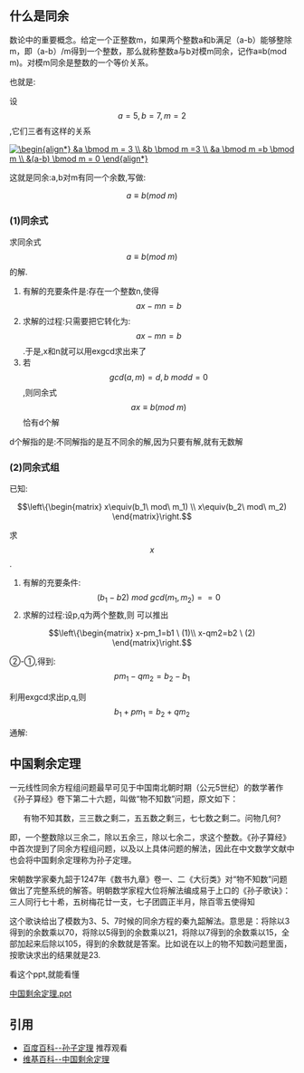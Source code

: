 ## 什么是同余

数论中的重要概念。给定一个正整数m，如果两个整数a和b满足（a-b）能够整除m，即（a-b）/m得到一个整数，那么就称整数a与b对模m同余，记作a≡b(mod m)。对模m同余是整数的一个等价关系。

也就是:

设$$a=5,b=7,m=2$$,它们三者有这样的关系

<a href="http://www.codecogs.com/eqnedit.php?latex=\begin{align*}&space;&a&space;\bmod&space;m&space;=&space;3&space;\\&space;&b&space;\bmod&space;m&space;=3&space;\\&space;&a&space;\bmod&space;m&space;=b&space;\bmod&space;m&space;\\&space;&(a-b)&space;\bmod&space;m&space;=&space;0&space;\end{align*}" target="_blank"><img src="http://latex.codecogs.com/gif.latex?\begin{align*}&space;&a&space;\bmod&space;m&space;=&space;3&space;\\&space;&b&space;\bmod&space;m&space;=3&space;\\&space;&a&space;\bmod&space;m&space;=b&space;\bmod&space;m&space;\\&space;&(a-b)&space;\bmod&space;m&space;=&space;0&space;\end{align*}" title="\begin{align*} &a \bmod m = 3 \\ &b \bmod m =3 \\ &a \bmod m =b \bmod m \\ &(a-b) \bmod m = 0 \end{align*}" /></a>

这就是同余:a,b对m有同一个余数,写做:

$$a \equiv b(mod\ m)$$

### (1)同余式

求同余式$$a \equiv b(mod\ m)$$的解.

 1. 有解的充要条件是:存在一个整数n,使得$$ax-mn=b$$
 2. 求解的过程:只需要把它转化为:$$ax-mn=b$$.于是,x和n就可以用exgcd求出来了
 3. 若$$gcd(a,m) =d,b\ mod d=0$$,则同余式$$ax \equiv b(mod\ m)$$恰有d个解

d个解指的是:不同解指的是互不同余的解,因为只要有解,就有无数解


### (2)同余式组

已知:

```math
\left\{\begin{matrix}
x\equiv(b_1\ mod\ m_1) \\
x\equiv(b_2\ mod\ m_2)
\end{matrix}\right.
```
求$$x$$.

 1. 有解的充要条件:$$(b_1-b2)\ mod\  gcd(m_1,m_2) == 0$$
 2. 求解的过程:设p,q为两个整数,则 可以推出

```math
\left\{\begin{matrix}
x-pm_1=b1 \ (1)\\
x-qm2=b2 \ (2)
\end{matrix}\right.
```

②-①,得到:$$pm_1-qm_2=b_2-b_1$$

利用exgcd求出p,q,则$$b_1+pm_1=b_2+qm_2$$


通解:


## 中国剩余定理


一元线性同余方程组问题最早可见于中国南北朝时期（公元5世纪）的数学著作《孙子算经》卷下第二十六题，叫做“物不知数”问题，原文如下：

<center>有物不知其数，三三数之剩二，五五数之剩三，七七数之剩二。问物几何?</center>

即，一个整数除以三余二，除以五余三，除以七余二，求这个整数。《孙子算经》中首次提到了同余方程组问题，以及以上具体问题的解法，因此在中文数学文献中也会将中国剩余定理称为孙子定理。

宋朝数学家秦九韶于1247年《数书九章》卷一、二《大衍类》对“物不知数”问题做出了完整系统的解答。明朝数学家程大位将解法编成易于上口的《孙子歌诀》：
三人同行七十希，五树梅花廿一支，七子团圆正半月，除百零五使得知

这个歌诀给出了模数为3、5、7时候的同余方程的秦九韶解法。意思是：将除以3得到的余数乘以70，将除以5得到的余数乘以21，将除以7得到的余数乘以15，全部加起来后除以105，得到的余数就是答案。比如说在以上的物不知数问题里面，按歌诀求出的结果就是23.


看这个ppt,就能看懂

[中国剩余定理.ppt](/noip/pdf/中国剩余定理.ppt)





## 引用

 - [百度百科--孙子定理](http://baike.baidu.com/view/157384.htm?fromtitle=%E5%89%A9%E4%BD%99%E5%AE%9A%E7%90%86&fromid=2362542&type=syn)  推荐观看
 - [
维基百科--中国剩余定理](https://zh.wikipedia.org/wiki/%E4%B8%AD%E5%9B%BD%E5%89%A9%E4%BD%99%E5%AE%9A%E7%90%86)
